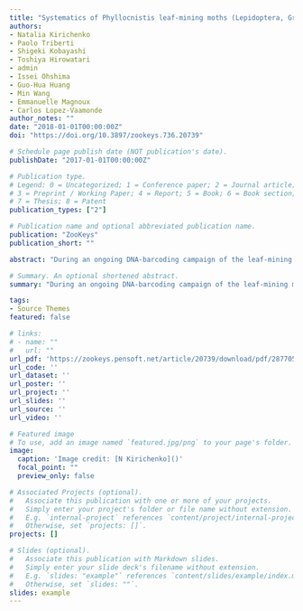```yaml
---
title: "Systematics of Phyllocnistis leaf-mining moths (Lepidoptera, Gracillariidae) feeding on dogwood (Cornus spp.) in Northeast Asia, with the description of three new species"
authors:
- Natalia Kirichenko
- Paolo Triberti
- Shigeki Kobayashi
- Toshiya Hirowatari
- admin
- Issei Ohshima
- Guo-Hua Huang
- Min Wang
- Emmanuelle Magnoux
- Carlos Lopez-Vaamonde
author_notes: ""
date: "2018-01-01T00:00:00Z"
doi: "https://doi.org/10.3897/zookeys.736.20739"

# Schedule page publish date (NOT publication's date).
publishDate: "2017-01-01T00:00:00Z"

# Publication type.
# Legend: 0 = Uncategorized; 1 = Conference paper; 2 = Journal article;
# 3 = Preprint / Working Paper; 4 = Report; 5 = Book; 6 = Book section;
# 7 = Thesis; 8 = Patent
publication_types: ["2"]

# Publication name and optional abbreviated publication name.
publication: "ZooKeys"
publication_short: ""

abstract: "During an ongoing DNA-barcoding campaign of the leaf-mining moths that feed on woody plants in Northeast Asia, four lineages of the genus Phyllocnistis (Gracillariidae, Phyllocnistinae) were discovered on dogwood (Cornus spp): P. cornella Ermolaev, 1987 on C. controversa Hemsl. (Japan: Hokkaido) and three new species – one feeding on C. controversa, C. florida L. and C. macrophylla Wall. in Japan (Honshu, Shi- koku, Kyushu), a second species on C. macrophylla in China (Yunnan) and a third on Siberian dogwood Cornus alba L. in Russia (Siberia). All these species showed differences in morphology, in the barcode region of the cytochrome c oxidase I gene and in two nuclear genes (histone H3 and 28S ribosomal RNA). No correlation was found between the deep mitochondrial splits observed and the Wolbachia infection pattern. Based on both morphological and molecular evidence, the three recently discovered lineages are described here as new species: P. indistincta Kobayashi & Triberti, sp. n. (Japan), P. saepta Kirichenko, Ohshima & Huang, sp. n. (China) and P. verae Kirichenko, Triberti & Lopez-Vaamonde, sp. n. (Russia). In addition, the authors re-describe the adult morphology of P. cornella, provide the first record of this species from Japan and highlight the diagnostic characters that allow these Cornus-feeding Phyllocnistis species to be distinguished."

# Summary. An optional shortened abstract.
summary: "During an ongoing DNA-barcoding campaign of the leaf-mining moths that feed on woody plants in Northeast Asia, four lineages of the genus Phyllocnistis (Gracillariidae, Phyllocnistinae) were discovered on dogwood (Cornus spp)"

tags:
- Source Themes
featured: false

# links:
# - name: ""
#   url: ""
url_pdf: 'https://zookeys.pensoft.net/article/20739/download/pdf/287705'
url_code: ''
url_dataset: ''
url_poster: ''
url_project: ''
url_slides: ''
url_source: ''
url_video: ''

# Featured image
# To use, add an image named `featured.jpg/png` to your page's folder. 
image:
  caption: 'Image credit: [N Kirichenko]()'
  focal_point: ""
  preview_only: false

# Associated Projects (optional).
#   Associate this publication with one or more of your projects.
#   Simply enter your project's folder or file name without extension.
#   E.g. `internal-project` references `content/project/internal-project/index.md`.
#   Otherwise, set `projects: []`.
projects: []

# Slides (optional).
#   Associate this publication with Markdown slides.
#   Simply enter your slide deck's filename without extension.
#   E.g. `slides: "example"` references `content/slides/example/index.md`.
#   Otherwise, set `slides: ""`.
slides: example
---
```

